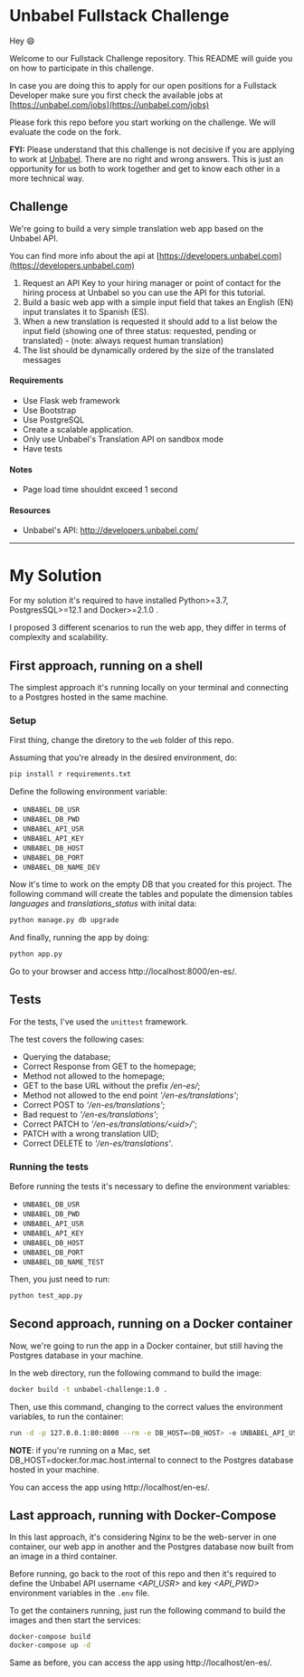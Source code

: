 # Unbabel Fullstack Challenge

Hey :smile:

Welcome to our Fullstack Challenge repository. This README will guide you on how to participate in this challenge.

In case you are doing this to apply for our open positions for a Fullstack Developer make sure you first check the available jobs at [https://unbabel.com/jobs](https://unbabel.com/jobs)

Please fork this repo before you start working on the challenge. We will evaluate the code on the fork.

**FYI:** Please understand that this challenge is not decisive if you are applying to work at [Unbabel](https://unbabel.com/jobs). There are no right and wrong answers. This is just an opportunity for us both to work together and get to know each other in a more technical way.

## Challenge

We're going to build a very simple translation web app based on the Unbabel API.

You can find more info about the api at [https://developers.unbabel.com](https://developers.unbabel.com)

1) Request an API Key to your hiring manager or point of contact for the hiring process at Unbabel so you can use the API for this tutorial.  
2) Build a basic web app with a simple input field that takes an English (EN) input translates it to Spanish (ES).  
3) When a new translation is requested it should add to a list below the input field (showing one of three status: requested, pending or translated) - (note: always request human translation)   
4) The list should be dynamically ordered by the size of the translated messages   

#### Requirements
* Use Flask web framework
* Use Bootstrap
* Use PostgreSQL
* Create a scalable application. 
* Only use Unbabel's Translation API on sandbox mode
* Have tests


#### Notes
* Page load time shouldnt exceed 1 second


#### Resources
* Unbabel's API: http://developers.unbabel.com/


---
# My Solution

For my solution it's required to have installed Python>=3.7, PostgresSQL>=12.1 and Docker>=2.1.0 .

I proposed 3 different scenarios to run the web app, they differ in terms of complexity and scalability.

## First approach, running on a shell

The simplest approach it's running locally on your terminal and connecting to a Postgres hosted in the same machine.

### Setup

First thing, change the diretory to the `web` folder of this repo.

Assuming that you're already in the desired environment, do:

```bash
pip install r requirements.txt
```

Define the following environment variable:

- `UNBABEL_DB_USR`
- `UNBABEL_DB_PWD`
- `UNBABEL_API_USR`
- `UNBABEL_API_KEY`
- `UNBABEL_DB_HOST`
- `UNBABEL_DB_PORT`
- `UNBABEL_DB_NAME_DEV`

Now it's time to work on the empty DB that you created for this project. The following command will create the tables and populate the dimension tables *languages* and *translations_status* with inital data:

```bash
python manage.py db upgrade
```

And finally, running the app by doing:

```bash
python app.py
```

Go to your browser and access http://localhost:8000/en-es/.

## Tests

For the tests, I've used the `unittest` framework.

The test covers the following cases:

- Querying the database;
- Correct Response from GET to the homepage;
- Method not allowed to the homepage;
- GET to the base URL without the prefix */en-es/*;
- Method not allowed to the end point *'/en-es/translations'*;
- Correct POST to *'/en-es/translations'*;
- Bad request to *'/en-es/translations'*;
- Correct PATCH to *'/en-es/translations/\<uid\>/'*;
- PATCH with a wrong translation UID;
- Correct DELETE to *'/en-es/translations'*.

### Running the tests

Before running the tests it's necessary to define the environment variables:

- `UNBABEL_DB_USR`
- `UNBABEL_DB_PWD`
- `UNBABEL_API_USR`
- `UNBABEL_API_KEY`
- `UNBABEL_DB_HOST`
- `UNBABEL_DB_PORT`
- `UNBABEL_DB_NAME_TEST`

Then, you just need to run:

```bash
python test_app.py
```

## Second approach, running on a Docker container

Now, we're going to run the app in a Docker container, but still having the Postgres database in your machine.

In the web directory, run the following command to build the image:

```bash
docker build -t unbabel-challenge:1.0 .
```

Then, use this command, changing to the correct values the environment variables, to run the container:

```bash
run -d -p 127.0.0.1:80:8000 --rm -e DB_HOST=<DB_HOST> -e UNBABEL_API_USR=<API_USR> -e UNBABEL_API_KEY=<API_KEY> -e UNBABEL_DB_USR=<DB_USR> -e UNBABEL_DB_PWD=<DB_PWD> --name unbabel-app unbabel-challenge:1.0 
```

**NOTE**: if you're running on a Mac, set DB_HOST=docker.for.mac.host.internal to connect to the Postgres database hosted in your machine.

You can access the app using http://localhost/en-es/.

## Last approach, running with Docker-Compose

In this last approach, it's considering Nginx to be the web-server in one container, our web app in another and the Postgres database now built from an image in a third container.

Before running, go back to the root of this repo and then it's required to define the Unbabel API username *<API_USR>* and key *<API_PWD>* environment variables in the `.env` file.

To get the containers running, just run the following command to build the images and then start the services:

```bash
docker-compose build
docker-compose up -d
```

Same as before, you can access the app using http://localhost/en-es/.




